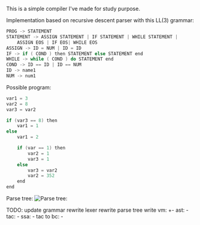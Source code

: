 This is a simple compiler I've made for study purpose.

Implementation based on recursive descent parser with this LL(3) grammar:

```c
PROG -> STATEMENT
STATEMENT -> ASSIGN STATEMENT | IF STATEMENT | WHILE STATEMENT |
	ASSIGN EOS | IF EOS| WHILE EOS
ASSIGN -> ID = NUM | ID = ID
IF -> if ( COND ) then STATEMENT else STATEMENT end
WHILE -> while ( COND ) do STATEMENT end
COND -> ID == ID | ID == NUM
ID -> name1
NUM -> num1
```
Possible program:
```c
var1 = 3
var2 = 8
var3 = var2

if (var3 == 8) then
	var1 = 1
else
	var1 = 2

	if (var == 1) then
		var2 = 1
		var3 = 1
	else
		var3 = var2
		var2 = 352
	end
end
```

Parse tree:
![Parse tree:](https://i.imgur.com/WSoesKC.jpg)

TODO:
update grammar
rewrite lexer
rewrite parse tree
write vm: +-
ast: -
tac: -
ssa: -
tac to bc: -
